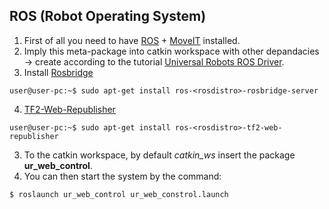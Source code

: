 ## ROS (Robot Operating System)

1) First of all you need to have [ROS](http://wiki.ros.org/ROS/Installation) + [MoveIT](https://moveit.ros.org/install/) installed.
2) Imply this meta-package into catkin workspace with other depandacies -> create according to the tutorial [Universal Robots ROS Driver](https://github.com/UniversalRobots/Universal_Robots_ROS_Driver#building).
3) Install [Rosbridge](http://wiki.ros.org/rosbridge_suite)
```console
user@user-pc:~$ sudo apt-get install ros-<rosdistro>-rosbridge-server
```
4) [TF2-Web-Republisher](http://wiki.ros.org/tf2_web_republisher)
```console
user@user-pc:~$ sudo apt-get install ros-<rosdistro>-tf2-web-republisher
```
3) To the catkin workspace, by default *catkin_ws* insert the package **ur_web_control**.
4) You can then start the system by the command:

```console
$ roslaunch ur_web_control ur_web_constrol.launch
```
